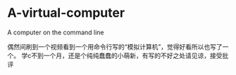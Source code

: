 # A-virtual-computer
A computer on the command line

偶然间刷到一个视频看到一个用命令行写的“模拟计算机”，觉得好看所以也写了一个。
学c不到一个月，还是个纯纯蠢蠢的小萌新，有写的不好之处请见谅，接受批评
